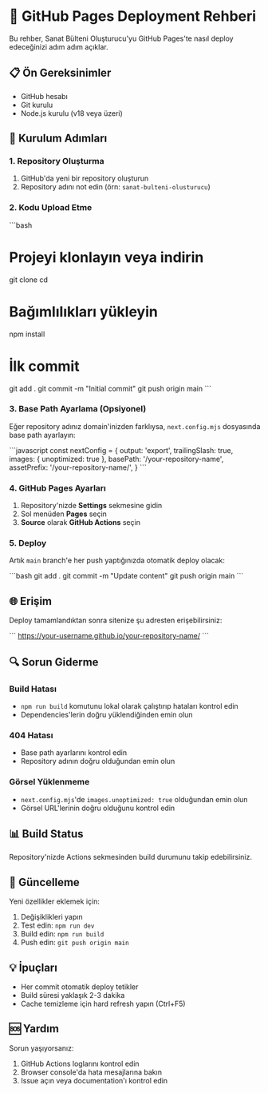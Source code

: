 # 🚀 GitHub Pages Deployment Rehberi

Bu rehber, Sanat Bülteni Oluşturucu'yu GitHub Pages'te nasıl deploy edeceğinizi adım adım açıklar.

## 📋 Ön Gereksinimler

- GitHub hesabı
- Git kurulu
- Node.js kurulu (v18 veya üzeri)

## 🔧 Kurulum Adımları

### 1. Repository Oluşturma

1. GitHub'da yeni bir repository oluşturun
2. Repository adını not edin (örn: `sanat-bulteni-olusturucu`)

### 2. Kodu Upload Etme

\`\`\`bash
# Projeyi klonlayın veya indirin
git clone <your-repo-url>
cd <your-repo-name>

# Bağımlılıkları yükleyin
npm install

# İlk commit
git add .
git commit -m "Initial commit"
git push origin main
\`\`\`

### 3. Base Path Ayarlama (Opsiyonel)

Eğer repository adınız domain'inizden farklıysa, `next.config.mjs` dosyasında base path ayarlayın:

\`\`\`javascript
const nextConfig = {
  output: 'export',
  trailingSlash: true,
  images: {
    unoptimized: true
  },
  basePath: '/your-repository-name',
  assetPrefix: '/your-repository-name/',
}
\`\`\`

### 4. GitHub Pages Ayarları

1. Repository'nizde **Settings** sekmesine gidin
2. Sol menüden **Pages** seçin
3. **Source** olarak **GitHub Actions** seçin

### 5. Deploy

Artık `main` branch'e her push yaptığınızda otomatik deploy olacak:

\`\`\`bash
git add .
git commit -m "Update content"
git push origin main
\`\`\`

## 🌐 Erişim

Deploy tamamlandıktan sonra sitenize şu adresten erişebilirsiniz:

\`\`\`
https://your-username.github.io/your-repository-name/
\`\`\`

## 🔍 Sorun Giderme

### Build Hatası
- `npm run build` komutunu lokal olarak çalıştırıp hataları kontrol edin
- Dependencies'lerin doğru yüklendiğinden emin olun

### 404 Hatası
- Base path ayarlarını kontrol edin
- Repository adının doğru olduğundan emin olun

### Görsel Yüklenmeme
- `next.config.mjs`'de `images.unoptimized: true` olduğundan emin olun
- Görsel URL'lerinin doğru olduğunu kontrol edin

## 📊 Build Status

Repository'nizde Actions sekmesinden build durumunu takip edebilirsiniz.

## 🔄 Güncelleme

Yeni özellikler eklemek için:

1. Değişiklikleri yapın
2. Test edin: `npm run dev`
3. Build edin: `npm run build`
4. Push edin: `git push origin main`

## 💡 İpuçları

- Her commit otomatik deploy tetikler
- Build süresi yaklaşık 2-3 dakika
- Cache temizleme için hard refresh yapın (Ctrl+F5)

## 🆘 Yardım

Sorun yaşıyorsanız:
1. GitHub Actions loglarını kontrol edin
2. Browser console'da hata mesajlarına bakın
3. Issue açın veya documentation'ı kontrol edin
